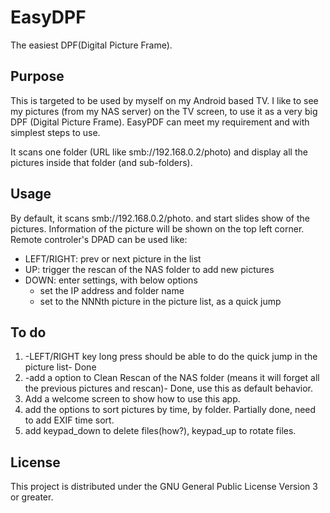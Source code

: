 # EasyDPF
The easiest DPF(Digital Picture Frame).

## Purpose

This is targeted to be used by myself on my Android based TV. I like to see my pictures (from my NAS server) on the TV screen, to use it as a very big DPF (Digital Picture Frame).
EasyPDF can meet my requirement and with simplest steps to use.

It scans one folder (URL like smb://192.168.0.2/photo) and display all the pictures inside that folder (and sub-folders).

## Usage

By default, it scans smb://192.168.0.2/photo. and start slides show of the pictures. Information of the picture will be shown on the top left corner.
Remote controler's DPAD can be used like:
* LEFT/RIGHT: prev or next picture in the list
* UP: trigger the rescan of the NAS folder to add new pictures
* DOWN: enter settings, with below options
	* set the IP address and folder name
	* set to the NNNth picture in the picture list, as a quick jump

## To do

1. -LEFT/RIGHT key long press should be able to do the quick jump in the picture list- Done
2. -add a option to Clean Rescan of the NAS folder (means it will forget all the previous pictures and rescan)- Done, use this as default behavior.
3. Add a welcome screen to show how to use this app.
4. add the options to sort pictures by time, by folder. Partially done, need to add EXIF time sort.
5. add keypad_down to delete files(how?), keypad_up to rotate files.

## License

This project is distributed under the GNU General Public License Version 3 or greater.
